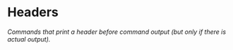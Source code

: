 # Headers

_Commands that print a header before command output (but only if there is actual output)._
